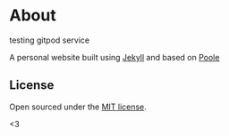 # About
testing gitpod service

A personal website built using [Jekyll](http://jekyllrb.com) and based on [Poole](http://getpoole.com)

## License

Open sourced under the [MIT license](LICENSE.md).

<3

